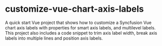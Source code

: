 # customize-vue-chart-axis-labels
A quick start Vue project that shows how to customize a Syncfusion Vue chart axis labels with properties for smart axis labels, and multilevel labels. This project also includes a code snippet to trim axis label width, break axis labels into multiple lines and position axis labels.
